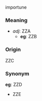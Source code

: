 importune
### Meaning
+ _adj_: ZZA
    + __eg__: ZZB

### Origin

ZZC

### Synonym

__eg__: ZZD

+ ZZE


